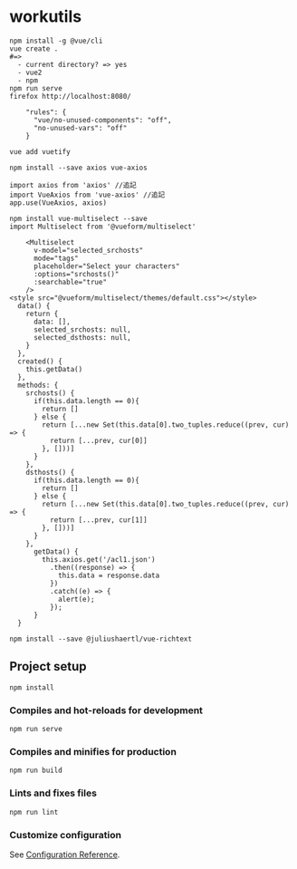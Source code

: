 # workutils

```
npm install -g @vue/cli
vue create .
#=>
  - current directory? => yes
  - vue2
  - npm
npm run serve
firefox http://localhost:8080/

    "rules": {
      "vue/no-unused-components": "off",
      "no-unused-vars": "off"
    }
```

```
vue add vuetify
```

```
npm install --save axios vue-axios

import axios from 'axios' //追記
import VueAxios from 'vue-axios' //追記
app.use(VueAxios, axios)
```

```
npm install vue-multiselect --save
import Multiselect from '@vueform/multiselect'

    <Multiselect
      v-model="selected_srchosts"
      mode="tags"
      placeholder="Select your characters"
      :options="srchosts()"
      :searchable="true"
    />
<style src="@vueform/multiselect/themes/default.css"></style>
  data() {
    return {
      data: [],
      selected_srchosts: null,
      selected_dsthosts: null,
    }
  },
  created() {
    this.getData()
  },
  methods: {
    srchosts() {
      if(this.data.length == 0){
        return []
      } else {
        return [...new Set(this.data[0].two_tuples.reduce((prev, cur) => {
          return [...prev, cur[0]]
        }, []))]
      }
    },
    dsthosts() {
      if(this.data.length == 0){
        return []
      } else {
        return [...new Set(this.data[0].two_tuples.reduce((prev, cur) => {
          return [...prev, cur[1]]
        }, []))]
      }
    },
      getData() {
        this.axios.get('/acl1.json')
          .then((response) => {
            this.data = response.data
          })
          .catch((e) => {
            alert(e);
          });
      }
  }
```

```
npm install --save @juliushaertl/vue-richtext
```

## Project setup

```
npm install
```

### Compiles and hot-reloads for development

```
npm run serve
```

### Compiles and minifies for production

```
npm run build
```

### Lints and fixes files

```
npm run lint
```

### Customize configuration

See [Configuration Reference](https://cli.vuejs.org/config/).
